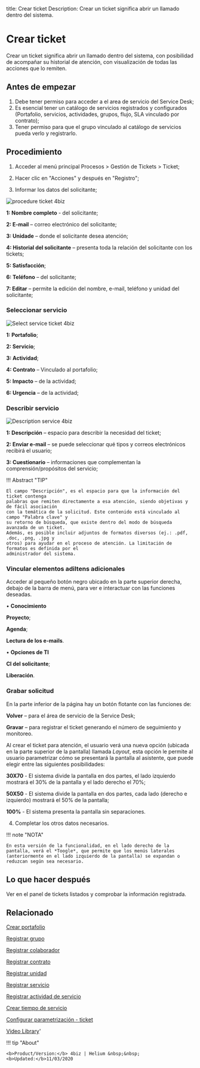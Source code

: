 title:  Crear ticket
Description: Crear un ticket significa abrir un llamado dentro del sistema. 

# Crear ticket

Crear un ticket significa abrir un llamado dentro del sistema, con posibilidad de acompañar su historial de atención, con visualización de todas las acciones que lo remiten.

## Antes de empezar

1.	Debe tener permiso para acceder a el area de servicio del Service Desk;
2.	Es esencial tener un catálogo de servicios registrados y configurados (Portafolio, servicios, actividades, grupos, flujo, SLA vinculado por contrato);
3.	Tener permiso para que el grupo vinculado al catálogo de servicios pueda verlo y registrarlo.


## Procedimiento

1.	Acceder al menú principal Procesos > Gestión de Tickets > Ticket;
2.	Hacer clic en "Acciones" y después en "Registro";

3.	Informar los datos del solicitante;

![procedure ticket 4biz][1]

**1: Nombre completo** - del solicitante;

**2: E-mail** – correo electrónico del solicitante;

**3: Unidade** – donde el solicitante desea atención;

**4: Historial del solicitante** – presenta toda la relación del solicitante con los tickets;

**5: Satisfacción**;

**6: Teléfono** – del solicitante;

**7: Editar** – permite la edición del nombre, e-mail, teléfono y unidad del solicitante;

### Seleccionar servicio

![Select service ticket 4biz][2]

**1: Portafolio**;

**2: Servicio**;

**3: Actividad**;

**4: Contrato** – Vinculado al portafolio;

**5: Impacto** – de la actividad;

**6: Urgencia** – de la actividad;


### Describir servicio

![Description service 4biz][3]

**1: Descripción** – espacio para describir la necesidad del ticket;

**2: Enviar e-mail** – se puede seleccionar qué tipos y correos electrónicos recibirá el usuario;

**3: Cuestionario** – informaciones que complementan la comprensión/propósitos del servicio;

!!! Abstract "TIP"

    El campo "Descripción", es el espacio para que la información del ticket contenga 
    palabras que remiten directamente a esa atención, siendo objetivas y de fácil asociación 
    con la temática de la solicitud. Este contenido está vinculado al campo "Palabra clave" y 
    su retorno de búsqueda, que existe dentro del modo de búsqueda avanzada de un ticket.
    Además, es posible incluir adjuntos de formatos diversos (ej.: .pdf, .doc, .png, .jpg y 
    otros) para ayudar en el proceso de atención. La limitación de formatos es definida por el 
    administrador del sistema.

### Vincular elementos adiItens adicionales

Acceder al pequeño botón negro ubicado en la parte superior derecha, debajo de la barra de menú, para ver e interactuar con las funciones deseadas.

•	**Conocimiento**

**Proyecto**;

**Agenda**;

**Lectura de los e-mails**.

•	**Opciones de TI**

**CI del solicitante**;

**Liberación**.

### Grabar solicitud

En la parte inferior de la página hay un botón flotante con las funciones de:

**Volver** – para el área de servicio de la Service Desk;

**Gravar** – para registrar el ticket generando el número de seguimiento y monitoreo.


Al crear el ticket para atención, el usuario verá una nueva opción (ubicada en la parte superior de la pantalla) llamada *Layout*, esta opción le permite al usuario parametrizar cómo se presentará la pantalla al asistente, que puede elegir entre las siguientes posibilidades:

**30X70** - El sistema divide la pantalla en dos partes, el lado izquierdo mostrará el 30% de la pantalla y el lado derecho el 70%;

**50X50** - El sistema divide la pantalla en dos partes, cada lado (derecho e izquierdo) mostrará el 50% de la pantalla;

**100%** - El sistema presenta la pantalla sin separaciones.


4.  Completar los otros datos necesarios.

!!! note "NOTA"

    En esta versión de la funcionalidad, en el lado derecho de la pantalla, verá el *Toogle*, que permite que los menús laterales 
    (anteriormente en el lado izquierdo de la pantalla) se expandan o reduzcan según sea necesario.


Lo que hacer después
--------------------

Ver en el panel de tickets listados y comprobar la información registrada.

Relacionado
---------------

[Crear portafolio](/es-es/4biz-helium/processes/portfolio-and-catalog/use/create-the-portfolio.html)

[Registrar grupo](/es-es/4biz-helium/initial-settings/access-settings/user/register-groups.html)

[Registrar colaborador](/es-es/4biz-helium/initial-settings/access-settings/user/register-employee.html)

[Registrar contrato](/es-es/4biz-helium/additional-features/contract-management/use/register-contract.html)

[Registrar unidad](/es-es/4biz-helium/platform-administration/region-and-language/register-unit.html)

[Registrar servicio](/es-es/4biz-helium/processes/portfolio-and-catalog/use/register-a-service.html)

[Registrar actividad de servicio](/es-es/4biz-helium/processes/portfolio-and-catalog/use/register-service-activity.html)

[Crear tiempo de servicio](/es-es/4biz-helium/processes/service-level/configuration/create-time-attendance.html)

[Configurar parametrización - ticket](/es-es/4biz-helium/platform-administration/parameters-list/configure-parametrization-ticket.html)

<i class='fa fa-youtube-play  fa-2x' style='color:#97ce17;vertical-align: middle;'> </i> [Video Library](https://www.youtube.com/playlist?list=PLB5qK2uzf2ROfIFL9F-3s-gomHNzudBEy)'


[1]:images/procedure-ticket-4biz.png
[2]:images/Select-service-ticket-4biz.png
[3]:images/Description-service-4biz.png


!!! tip "About"

    <b>Product/Version:</b> 4biz | Helium &nbsp;&nbsp;
    <b>Updated:</b>11/03/2020

